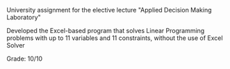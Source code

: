 University assignment for the elective lecture "Applied Decision Making Laboratory"

Developed the Excel-based program that solves Linear Programming problems with up to 11 variables and 11 constraints, without the use of Excel Solver

Grade: 10/10
